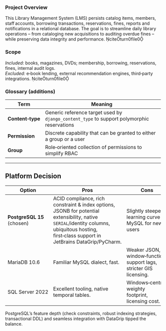 
### Project Overview
This Library Management System (LMS) persists catalog items, members, staff accounts, borrowing transactions, reservations, fines, reports and notifications in a relational database. The goal is to streamline daily library operations – from cataloging new acquisitions to auditing overdue fines – while preserving data integrity and performance. citeturn0file0

### Scope  
*Included:* books, magazines, DVDs; membership, borrowing, reservations, fines, internal audit logs.  
*Excluded:* e‑book lending, external recommendation engines, third‑party integrations. citeturn0file0

### Glossary (additions)
| Term | Meaning |
|------|---------|
| **Content‑type** | Generic reference target used by `django_content_type` to support polymorphic reservations |
| **Permission** | Discrete capability that can be granted to either a group or a user |
| **Group** | Role‑oriented collection of permissions to simplify RBAC |

---

## Platform Decision

| Option | Pros | Cons |
|--------|------|------|
| **PostgreSQL 15** (chosen) | ACID compliance, rich constraint & index options, JSONB for potential extensibility, native `SERIAL`/identity columns, ubiquitous hosting, first‑class support in JetBrains DataGrip/PyCharm. | Slightly steeper learning curve vs MySQL for new users |
| MariaDB 10.6 | Familiar MySQL dialect, fast. | Weaker JSON, window‑function support lags, stricter GIS licensing. |
| SQL Server 2022 | Excellent tooling, native temporal tables. | Windows‑centric, weighty footprint, licensing cost. |

PostgreSQL’s feature depth (check constraints, robust indexing strategies, transactional DDL) and seamless integration with DataGrip tipped the balance.

